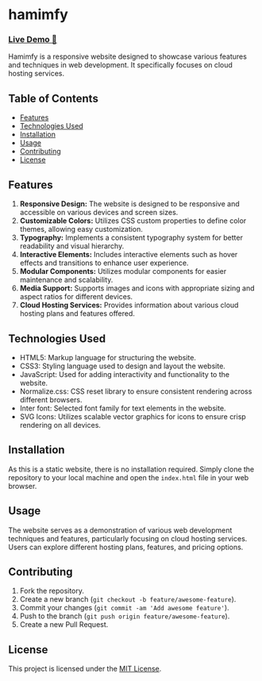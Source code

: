 # hamimfy
### [Live Demo 🚀](https://hamimfy.vercel.app/)


Hamimfy is a responsive website designed to showcase various features and techniques in web development. It specifically focuses on cloud hosting services.

## Table of Contents

- [Features](#features)
- [Technologies Used](#technologies-used)
- [Installation](#installation)
- [Usage](#usage)
- [Contributing](#contributing)
- [License](#license)

## Features

1. **Responsive Design:** The website is designed to be responsive and accessible on various devices and screen sizes.
2. **Customizable Colors:** Utilizes CSS custom properties to define color themes, allowing easy customization.
3. **Typography:** Implements a consistent typography system for better readability and visual hierarchy.
4. **Interactive Elements:** Includes interactive elements such as hover effects and transitions to enhance user experience.
5. **Modular Components:** Utilizes modular components for easier maintenance and scalability.
6. **Media Support:** Supports images and icons with appropriate sizing and aspect ratios for different devices.
7. **Cloud Hosting Services:** Provides information about various cloud hosting plans and features offered.

## Technologies Used

- HTML5: Markup language for structuring the website.
- CSS3: Styling language used to design and layout the website.
- JavaScript: Used for adding interactivity and functionality to the website.
- Normalize.css: CSS reset library to ensure consistent rendering across different browsers.
- Inter font: Selected font family for text elements in the website.
- SVG Icons: Utilizes scalable vector graphics for icons to ensure crisp rendering on all devices.

## Installation

As this is a static website, there is no installation required. Simply clone the repository to your local machine and open the `index.html` file in your web browser.

## Usage

The website serves as a demonstration of various web development techniques and features, particularly focusing on cloud hosting services. Users can explore different hosting plans, features, and pricing options.

## Contributing

1. Fork the repository.
2. Create a new branch (`git checkout -b feature/awesome-feature`).
3. Commit your changes (`git commit -am 'Add awesome feature'`).
4. Push to the branch (`git push origin feature/awesome-feature`).
5. Create a new Pull Request.

## License

This project is licensed under the [MIT License](LICENSE).
